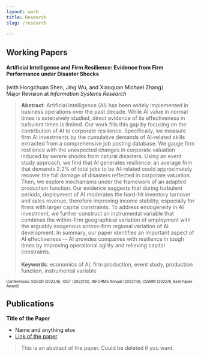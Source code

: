 ```yaml
---
layout: work
title: Research
slug: /research

---
```


## Working Papers

#### Artificial Intelligence and Firm Resilience: Evidence from Firm Performance under Disaster Shocks ####
 
(with Hongchuan Shen, Jing Wu, and Xiaoquan Michael Zhang)
</br>
Major Revision at *Information Systems Research*
</br>

> **Abstract**: Artificial intelligence (AI) has been widely implemented in business operations over the past decade. While AI value in normal times is extensively studied, direct evidence of its effectiveness in turbulent times is limited. Our work fills this gap by focusing on the contribution of AI to corporate resilience. Specifically, we measure firm AI investments by the cumulative demands of AI-related skills extracted from a comprehensive job posting database. We gauge firm resilience with the unexpected changes in corporate valuation induced by severe shocks from natural disasters. Using an event study approach, we find that AI generates resilience: an average firm that demands 2.2\% of total jobs to be AI-related could approximately recover the full damage of disasters reflected in corporate valuation. Then, we explore mechanisms under the framework of an adapted production function. Our evidence suggests that during turbulent periods, deployment of AI moderates the hard-hit inventory turnover and sales revenue, therefore improving income stability, especially for firms with larger capital constraints. To address endogeneity in AI investment, we further construct an instrumental variable that combines the within-firm geographical variation of employment with the arguably exogenous across-firm regional variation of AI development. In summary, our paper identifies an important aspect of AI effectiveness -- AI provides companies with resilience in tough times by improving operational agility and relieving capital constraints. </br></br> **Keywords**: economics of AI, firm production, event study, production function, instrumental variable

<font size="1"> Conferences: SCECR (2023/6); CIST (2022/10), INFORMS Annual (2022/10); CSWIM (2022/8, Best Paper Award) </font>



## Publications

**Title of the Paper**

- Name and anything else
- [Link of the paper]()

> This is an abstract of the paper. Could be deleted if you want.
